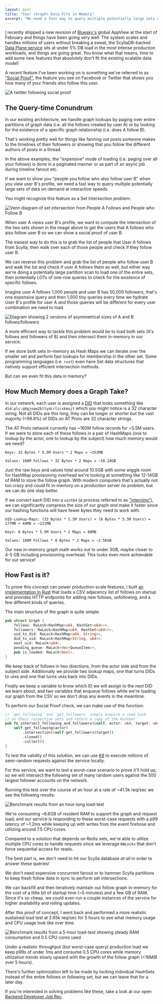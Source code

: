 ```yaml
---
layout: post
title: "Your (Graph) Data Fits in Memory"
excerpt: "We need a fast way to query multiple potentially large sets of data on-demand at interactive speeds. Sometimes the easiest solution to a hard problem is to build the right tool for the job."
---
```


[I](https://bsky.app/profile/jaz.bsky.social) recently shipped a new revision of [Bluesky's](https://bsky.app) global AppView at the start of February and things have been going very well. The system scales and handles millions of users without breaking a sweat, the ScyllaDB-backed [Data Plane service](/2024/01/10/golang-and-epoll) sits at under 5% DB load in the most intense production workloads, and things are going great. You know what that means, time to add some new features that absolutely don't fit the existing scalable data model!

A recent feature I've been working on is something we've referred to as ["Social Proof"](https://www.ernberck.com/social-proof-explained/), the feature you see on Facebook or Twitter that shows you how many of your friends _also_ follow this user.

![A twitter following social proof](/public/images/2024-04-15/social_proof.png)

## The Query-time Conundrum

In our existing architecture, we handle graph lookups by paging over entire partitions of graph data (i.e. all the follows created by user A) or by looking for the existence of a specific graph relationship (i.e. does A follow B).

That's working pretty well for things like fanning out posts someone makes to the timelines of their followers or showing that you follow the different authors of posts in a thread.

In the above examples, the "expensive" mode of loading (i.e. paging over all your follows) is done in a paginated manner or as part of an async job during timeline fanout etc.

If we want to show you "people you follow who also follow user B" when you view user B's profile, we need a fast way to query multiple potentially large sets of data on-demand at interactive speeds.

You might recognize this feature as a Set Intersection problem:

![Venn diagram of set intersection from People A Follows and People who Follow B](/public/images/2024-04-15/set_1.png)

When user A views user B's profile, we want to compute the intersection of the two sets shown in the image above to get the users that A follows who also follow user B so we can show a social proof of user B.

The easiest way to do this is to grab the list of people that User A follows from Scylla, then walk over each of those people and check if they follow user B.

We can reverse this problem and grab the list of people who follow user B and walk the list and check if user A follows them as well, but either way we're doing a potentially large partition scan to load one of the entire sets, then potentially LOTs of one-row queries to check for the existence of specific follows.

Imagine user A follows 1,000 people and user B has 50,000 followers, that's one expensive query and then 1,000 tiny queries every time we hydrate User B's profile for user A _and_ those queries will be different for every user combination we need to load.

![Diagram showing 2 versions of asymmetrical sizes of A and B follows/followers](/public/images/2024-04-15/set_2.png)

A more efficient way to tackle this problem would be to load both sets (A's follows and followers of B) and then intersect them in-memory in our service.

If we store both sets in-memory as Hash Maps we can iterate over the smaller set and perform fast lookups for membership in the other set. Some programming languages (i.e. `rust`) even have Set data structures that natively support efficient intersection methods.

But can we even fit this data in memory?

## How Much Memory does a Graph Take?

In our network, each user is assigned a [DID](https://atproto.com/specs/did) that looks something like `did:plc:q6gjnaw2blty4crticxkmujt` which you might notice is a 32 character string. Not all DIDs are this long, they can be longer or shorter but the vast majority (>99.9%) of DIDs on AT Proto are 32 character strings.

The AT Proto network currently has ~160M follow records for ~5.5M users. If we were to store each of these follows in a pair of HashMaps (one to lookup by the actor, one to lookup by the subject) how much memory would we need?

```
Keys: 32 Bytes * 5.5M Users * 2 Maps = ~352MB

Values: 160M Follows * 32 Bytes * 2 Maps = ~10.24GB
```

Just the raw keys and values total around 10.5GB with some wiggle room for HashMap provisioning overhead we're looking at something like 12-14GB of RAM to store the follow graph. With modern computers that's actually not too crazy and could fit in-memory on a production server no problem, but we can do one step better.

If we convert each DID into a `uint64` (a process referred to as ["interning"](https://en.wikipedia.org/wiki/String_interning)), we can significantly compress the size of our graph _and_ make it faster since our hashing functions will have fewer bytes they need to work with.

```
UID-Lookup-Maps: (32 Bytes * 5.5M Users) + (8 Bytes * 5.5M Users) = 177MB + 44MB = ~221MB

Keys: 8 Bytes * 5.5M Users * 2 Maps = 88MB

Values: 160M Follows * 8 Bytes * 2 Maps = ~2.56GB
```

Our new in-memory graph math works out to under 3GB, maybe closer to 4-5 GB including provisioning overhead. This looks even more achievable for our service!

## How Fast is it?

To prove this concept can power production-scale features, I built [an implementation in Rust](https://github.com/ericvolp12/bsky-experiments/tree/main/rust/graphd) that loads a CSV adjacency list of follows on startup and provides HTTP endpoints for adding new follows, unfollowing, and a few different kinds of queries.

The main structure of the graph is quite simple:

```rust
pub struct Graph {
    follows: RwLock<HashMap<u64, HashSet<u64>>>,
    followers: RwLock<HashMap<u64, HashSet<u64>>>,
    uid_to_did: RwLock<HashMap<u64, String>>,
    did_to_uid: RwLock<HashMap<String, u64>>,
    next_uid: RwLock<u64>,
    pending_queue: RwLock<Vec<QueueItem>>,
    pub is_loaded: RwLock<bool>,
}
```

We keep track of follows in two directions, from the actor side and from the subject side. Additionally we provide two lookup maps, one that turns DIDs to `u64`s and one that turns `u64`s back into DIDs.

Finally we keep a variable to know which ID we will assign to the next DID we learn about, and two variables that enqueue follows while we're loading our graph from the CSV so we don't drop any events in the meantime.

To perform our Social Proof check, we can make use of this function:

```rust
// `get_following` and `get_followers` simply acquire a read lock
// on their respective sets and return a copy of the HashSet
pub fn intersect_following_and_followers(&self, actor: u64, target: u64) -> HashSet<u64> {
    self.get_following(actor)
        .intersection(&self.get_followers(target))
        .cloned()
        .collect()
}
```

To test the validity of this solution, we can use [K6](https://grafana.com/docs/k6/latest/using-k6/http-requests/) to execute millions of semi-random requests against the service locally.

For this service, we want to test a worst-case scenario to prove it'll hold up, so we will intersect the following set of many random users against the 500 largest follower accounts on the network.

Running this test over the course of an hour at a rate of ~41.5k req/sec we see the following results:

![Benchmark results from an hour-long load-test](/public/images/2024-04-15/bench_1.png)

We're consuming ~6.6GB of resident RAM to support the graph and request load, and our service is responding to these worst-case requests with a p99 latency of ~1.2ms while keeping up with writes from the event firehose and utilizing around 7.5 CPU cores.

Compared to a solution that depends on Redis sets, we're able to utilize multiple CPU cores to handle requests since we leverage `RWLocks` that don't force sequential access for reads.

The best part is, we don't need to hit our Scylla database _at all_ in order to answer these queries!

We don't need expensive concurrent fanout or to hammer Scylla partitions to keep fresh follow data in sync to perform set intersections.

We can backfill and then iteratively maintain our follow graph in-memory for the cost of a little bit of startup time (~5 minutes) and a few GB of RAM. Since it's so cheap, we could even run a couple instances of the service for higher availability and rolling updates.

After this proof of concept, I went back and performed a more realistic sustained load test at 2.65k req/sec for 5 hours to see what memory usage and CPU usage look like over time.

![Benchmark results from a 5-hour load-test showing steady RAM consumption and 0.5 CPU cores used](/public/images/2024-04-15/bench_2.png)

Under a realistic throughput (but worst-case query) production load we keep p99s of under 1ms and consume 0.5 CPU cores while memory utilization trends slowly upward with the growth of the follow graph (+16MiB over 5 hours).

There's further optimization left to be made by locking individual HashSets instead of the entire follows or following set, but we can leave that for a later day.

If you're interested in solving problems like these, take a look at our open [Backend Developer Job Rec](https://jobs.gem.com/bluesky/am9icG9zdDq9bSdDydlgQJSSbawvMU2C).
